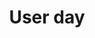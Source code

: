 ---
url: /user-day/user-day-wrap-up/
type: user-day
title: User day
name: Wrapping up our first SAMM User Day
speaker: Bart De Win and Sebastien Deleersnyder
image: 
affiliation: OWASP
role: SAMM project leaders
twitter: "@owaspsamm"
abstract: 
bio: 
---